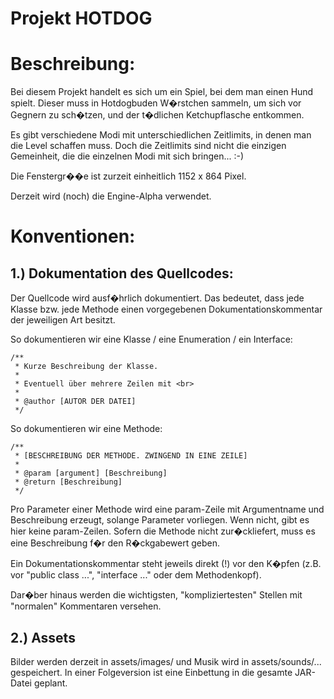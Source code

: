 # Projekt HOTDOG 

Beschreibung:
=============

Bei diesem Projekt handelt es sich um ein Spiel, bei dem man einen Hund spielt. Dieser
muss in Hotdogbuden W�rstchen sammeln, um sich vor Gegnern zu sch�tzen, und der t�dlichen
Ketchupflasche entkommen.

Es gibt verschiedene Modi mit unterschiedlichen Zeitlimits, in denen man die Level schaffen
muss. Doch die Zeitlimits sind nicht die einzigen Gemeinheit, die die einzelnen Modi mit sich
bringen... :-)

Die Fenstergr��e ist zurzeit einheitlich 1152 x 864 Pixel.

Derzeit wird (noch) die Engine-Alpha verwendet.

Konventionen:
=============

1.) Dokumentation des Quellcodes:
---------------------------------

Der Quellcode wird ausf�hrlich dokumentiert. Das bedeutet, dass jede Klasse bzw. jede Methode einen
vorgegebenen Dokumentationskommentar der jeweiligen Art besitzt.

So dokumentieren wir eine Klasse / eine Enumeration / ein Interface:

`/**`  
` * Kurze Beschreibung der Klasse.`  
` *`  
` * Eventuell über mehrere Zeilen mit <br>`  
` *`  
` * @author [AUTOR DER DATEI]`  
` */`  


So dokumentieren wir eine Methode:

`/**`  
` * [BESCHREIBUNG DER METHODE. ZWINGEND IN EINE ZEILE]`  
` *`   
` * @param [argument] [Beschreibung]`   
` * @return [Beschreibung]`   
` */`   


Pro Parameter einer Methode wird eine param-Zeile mit Argumentname und Beschreibung erzeugt,
solange Parameter vorliegen. Wenn nicht, gibt es hier keine param-Zeilen.
Sofern die Methode nicht <void> zur�ckliefert, muss es eine Beschreibung f�r den R�ckgabewert
geben.

Ein Dokumentationskommentar steht jeweils direkt (!) vor den K�pfen (z.B. vor "public class ...",
"interface ..." oder dem Methodenkopf).

Dar�ber hinaus werden die wichtigsten, "kompliziertesten" Stellen mit "normalen" Kommentaren versehen.

2.) Assets
----------

Bilder werden derzeit in assets/images/ und Musik wird in assets/sounds/... gespeichert.
In einer Folgeversion ist eine Einbettung in die gesamte JAR-Datei geplant.